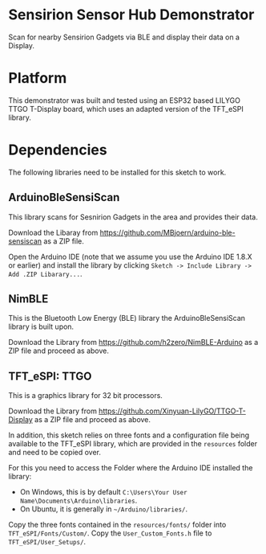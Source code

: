 # Sensirion Sensor Hub Demonstrator

Scan for nearby Sensirion Gadgets via BLE and display their data on a Display.

# Platform
This demonstrator was built and tested using an ESP32 based LILYGO TTGO T-Display board, which uses an adapted version of the TFT_eSPI library.

# Dependencies
The following libraries need to be installed for this sketch to work.
## ArduinoBleSensiScan 
This library scans for Sesnirion Gadgets in the area and provides their data.

Download the Libaray from https://github.com/MBjoern/arduino-ble-sensiscan as a ZIP file. 

Open the Arduino IDE (note that we assume you use the Arduino IDE 1.8.X or earlier) and install the library by clicking `Sketch -> Include Library -> Add .ZIP Libarary...`. 

## NimBLE
This is the Bluetooth Low Energy (BLE) library the ArduinoBleSensiScan library is built upon.

Download the Library from https://github.com/h2zero/NimBLE-Arduino as a ZIP file and proceed as above.

## TFT_eSPI: TTGO
This is a graphics library for 32 bit processors. 

Download the Library from https://github.com/Xinyuan-LilyGO/TTGO-T-Display as a ZIP file and proceed as above.

In addition, this sketch relies on three fonts and a configuration file being available to the TFT_eSPI library, which are provided in the `resources` folder and need to be copied over.

For this you need to access the Folder where the Arduino IDE installed the library:
* On Windows, this is by default `C:\Users\Your User Name\Documents\Arduino\libraries`.
* On Ubuntu, it is generally in `~/Arduino/libraries/`.

Copy the three fonts contained in the `resources/fonts/` folder into `TFT_eSPI/Fonts/Custom/`.
Copy the `User_Custom_Fonts.h` file to `TFT_eSPI/User_Setups/`.

